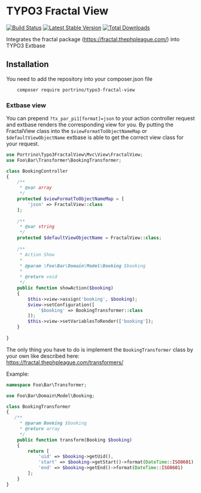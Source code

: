 # TYPO3 Fractal View

[![Build Status](https://travis-ci.org/portrino/typo3-fractal-view.svg?branch=master)](https://travis-ci.org/portrino/typo3-fractal-view)
[![Latest Stable Version](https://poser.pugx.org/portrino/typo3-fractal-view/version)](https://packagist.org/packages/portrino/typo3-fractal-view)
[![Total Downloads](https://poser.pugx.org/portrino/typo3-fractal-view/downloads)](https://packagist.org/packages/portrino/typo3-fractal-view)

Integrates the fractal package (https://fractal.thephpleague.com/) into TYPO3 Extbase

## Installation

You need to add the repository into your composer.json file

```bash
    composer require portrino/typo3-fractal-view
```

### Extbase view

You can prepend `?tx_par_pi1[format]=json` to your action controller request and extbase 
renders the corresponding view for you. By putting the FractalView class into the `$viewFormatToObjectNameMap` or 
`$defaultViewObjectName` extbase is able to get the correct view class for your request. 

```php
use Portrino\Typo3FractalView\Mvc\View\FractalView;
use Foo\Bar\Transformer\BookingTransformer;

class BookingController
{
    /**
     * @var array
     */
    protected $viewFormatToObjectNameMap = [
        'json' => FractalView::class
    ];
    
    /**
     * @var string
     */
    protected $defaultViewObjectName = FractalView::class;
    
    /**
     * Action Show
     *
     * @param \Foo\Bar\Domain\Model\Booking $booking
     *
     * @return void
     */
    public function showAction($booking)
    {
        $this->view->assign('booking', $booking);
        $view->setConfiguration([
            '$booking' => BookingTransformer::class
        ]);
        $this->view->setVariablesToRender(['booking']);
    }
    
}

```

The only thing you have to do is implement the `BookingTransformer` class by your own like described here: https://fractal.thephpleague.com/transformers/

Example:

```php
namespace Foo\Bar\Transformer;

use Foo\Bar\Domain\Model\Booking;

class BookingTransformer
{
   /**
     * @param Booking $booking
     * @return array
     */
    public function transform(Booking $booking)
    {
        return [
            'uid' => $booking->getUid(),
            'start' => $booking->getStart()->format(DateTime::ISO8601),
            'end' => $booking->getEnd()->format(DateTime::ISO8601)
        ];
    }
}

```

